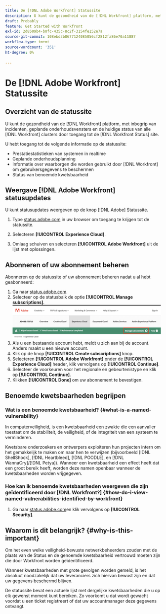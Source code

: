 ```yaml
---
title: De [!DNL Adobe Workfront] Statussite
description: U kunt de gezondheid van de [!DNL Workfront] platform, met inbegrip van incidenten, geplande onderhoudsvensters en de huidige status van alle [!DNL Workfront] clusters door toegang tot de [!DNL Workfront Status] site.
draft: Probably
feature: Get Started with Workfront
exl-id: 2d8509b4-b0fc-435c-8c2f-3154fe152e7a
source-git-commit: 108ebd3b8677124085056cf2812fa86e70a11887
workflow-type: tm+mt
source-wordcount: '351'
ht-degree: 0%

---
```


# De [!DNL Adobe Workfront] Statussite

<!-- Audited: 1/2024 -->

## Overzicht van de statussite

U kunt de gezondheid van de [!DNL Workfront] platform, met inbegrip van incidenten, geplande onderhoudsvensters en de huidige status van alle [!DNL Workfront] clusters door toegang tot de [!DNL Workfront Status] site.

U hebt toegang tot de volgende informatie op de statussite:

* Prestatiestatistieken van systemen in realtime
* Geplande onderhoudsplanning
* Informatie over waarborgen die worden gebruikt door [!DNL Workfront] om gebruikersgegevens te beschermen
* Status van benoemde kwetsbaarheid

## Weergave [!DNL Adobe Workfront] statusupdates

U kunt statusupdates weergeven op de knop [!DNL Adobe] Statussite.

1. Type [status.adobe.com](https://status.adobe.com/) in uw browser om toegang te krijgen tot de statussite.

1. Selecteren **[!UICONTROL Experience Cloud]**.
1. Omlaag schuiven en selecteren **[!UICONTROL Adobe Workfront]** uit de lijst met oplossingen.

## Abonneren of uw abonnement beheren

Abonneren op de statussite of uw abonnement beheren nadat u al hebt geabonneerd:

1. Ga naar [status.adobe.com](https://status.adobe.com/).
1. Selecteer op de statusbalk de optie **[!UICONTROL Manage subscriptions]**.
   ![](assets/manage-subs.png)
1. Als u een bestaande account hebt, meldt u zich aan bij de account. Anders maakt u een nieuwe account.
1. Klik op de knop **[!UICONTROL Create subscriptions]** knop.
1. Selecteren **[!UICONTROL Adobe Workfront]** onder de **[!UICONTROL Experience Cloud]** header, klik vervolgens op **[!UICONTROL Continue]**.
1. Selecteer de voorkeuren voor het regionale en gebeurtenistype en klik op **[!UICONTROL Continue]**.
1. Klikken **[!UICONTROL Done]** om uw abonnement te bevestigen.

## Benoemde kwetsbaarheden begrijpen

### Wat is een benoemde kwetsbaarheid? {#what-is-a-named-vulnerability}

In computerveiligheid, is een kwetsbaarheid een zwakte die een aanvaller toestaat om de stabiliteit, de veiligheid, of de integriteit van een systeem te verminderen.

Kwetsbare onderzoekers en ontwerpers exploiteren hun projecten intern om het gemakkelijk te maken om naar hen te verwijzen (bijvoorbeeld [!DNL ShellShock], [!DNL Heartbleed], [!DNL POODLE], en [!DNL WannaCry]/[!DNL Petya]). Wanneer een kwetsbaarheid een effect heeft dat een groot bereik heeft, worden deze namen openbaar wanneer de kwetsbaarheden worden vrijgegeven.

### Hoe kan ik benoemde kwetsbaarheden weergeven die zijn geïdentificeerd door [!DNL Workfront?] {#how-do-i-view-named-vulnerabilities-identified-by-workfront}

1. Ga naar  [status.adobe.com](https://status.adobe.com/)en klik vervolgens op **[!UICONTROL Security]**.

## Waarom is dit belangrijk? {#why-is-this-important}

Om het even welke veiligheid-bewuste netwerkbeheerders zouden met de plaats van de Status en de genoemde kwetsbaarheid vertrouwd moeten zijn die door Workfront worden geïdentificeerd.

Wanneer kwetsbaarheden met grote gevolgen worden gemeld, is het absoluut noodzakelijk dat uw leveranciers zich hiervan bewust zijn en dat uw gegevens beschermd blijven.

De statussite bevat een actuele lijst met dergelijke kwetsbaarheden die u op elk gewenst moment kunt bereiken. Zo voorkomt u dat wordt gewacht voordat u een ticket registreert of dat uw accountmanager deze gegevens ontvangt.
